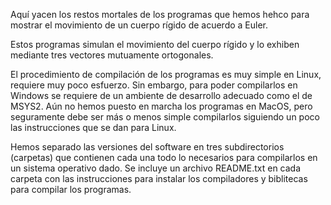 Aquí yacen los restos mortales de los programas que hemos  hehco para mostrar el movimiento de un cuerpo rígido de acuerdo a Euler.

Estos programas simulan el movimiento del cuerpo rígido y lo exhiben mediante tres vectores mutuamente ortogonales.  

El procedimiento de compilación de los programas es muy simple en Linux, requiere muy poco esfuerzo.  Sin embargo, para poder compilarlos en Windows se requiere de un ambiente de desarrollo adecuado como el de MSYS2.
Aún no hemos puesto en marcha los programas en MacOS, pero seguramente debe ser más o menos simple compilarlos siguiendo un poco las instrucciones que se dan para Linux.

Hemos separado las versiones del software en tres subdirectorios (carpetas) que contienen cada una todo lo necesarios para compilarlos en un sistema operativo dado.  Se incluye un archivo README.txt en cada carpeta con las instrucciones para instalar los compiladores y biblitecas para
compilar los programas.



